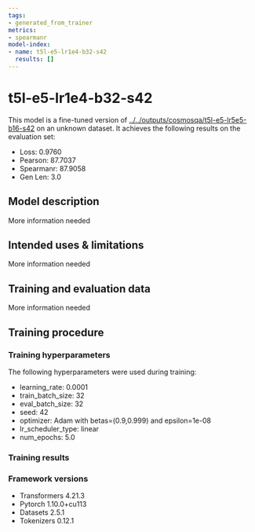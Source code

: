```yaml
---
tags:
- generated_from_trainer
metrics:
- spearmanr
model-index:
- name: t5l-e5-lr1e4-b32-s42
  results: []
---
```


<!-- This model card has been generated automatically according to the information the Trainer had access to. You
should probably proofread and complete it, then remove this comment. -->

# t5l-e5-lr1e4-b32-s42

This model is a fine-tuned version of [../../outputs/cosmosqa/t5l-e5-lr5e5-b16-s42](https://huggingface.co/../../outputs/cosmosqa/t5l-e5-lr5e5-b16-s42) on an unknown dataset.
It achieves the following results on the evaluation set:
- Loss: 0.9760
- Pearson: 87.7037
- Spearmanr: 87.9058
- Gen Len: 3.0

## Model description

More information needed

## Intended uses & limitations

More information needed

## Training and evaluation data

More information needed

## Training procedure

### Training hyperparameters

The following hyperparameters were used during training:
- learning_rate: 0.0001
- train_batch_size: 32
- eval_batch_size: 32
- seed: 42
- optimizer: Adam with betas=(0.9,0.999) and epsilon=1e-08
- lr_scheduler_type: linear
- num_epochs: 5.0

### Training results



### Framework versions

- Transformers 4.21.3
- Pytorch 1.10.0+cu113
- Datasets 2.5.1
- Tokenizers 0.12.1
